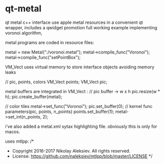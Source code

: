 # qt-metal
qt metal c++ interface
use apple metal resources in a convenient qt wrapper, 
includes a qwidget promotion full working example implementing voronoi algorithm,

metal programs are coded in resource files:

 metal = new Metal(":/voronoi.metal");
 metal->compile_func("Voronoi");
 metal->compile_func("setPointBox");

VM_Vect uses virtual memory to store interface objects avoiding memory leaks

  // pic, points, colors
  VM_Vect<point> points;
  VM_Vect<color> pic;

metal buffers are integrated in VM_Vect :
 // pic buffer -> w x h
  pic.resize(w * h);
  pic.create_buffer(metal);
  
  // color tiles
  metal->set_func("Voronoi");
  pic.set_buffer(0); // kernel func parameters(pic, points, n_points)
  points.set_buffer(1);
  metal->set_int(n_points, 2);

i've also added a metal.xml sytax highlighting file.
obviously this is only for macos.

uses mtlpp:
/*
 * Copyright 2016-2017 Nikolay Aleksiev. All rights reserved.
 * License: https://github.com/naleksiev/mtlpp/blob/master/LICENSE
 */
